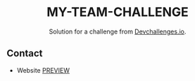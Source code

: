<!-- Please update value in the {}  -->

<h1 align="center">MY-TEAM-CHALLENGE</h1>

<div align="center">
   Solution for a challenge from  <a href="http://devchallenges.io" target="_blank">Devchallenges.io</a>.
</div>






## Contact

- Website [PREVIEW](https://shahshan20.github.io/Team-page-challenge/my-team-page-master/index.html)

